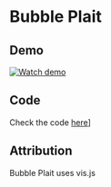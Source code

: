 # Bubble Plait
## Demo
[![Watch demo](https://img.youtube.com/vi/jjB7Kd_B94k/0.jpg)](https://www.youtube.com/watch?v=jjB7Kd_B94k)

## Code
Check the code [here](https://github.com/aolchawa/bubbleplait)]

## Attribution
Bubble Plait uses vis.js
